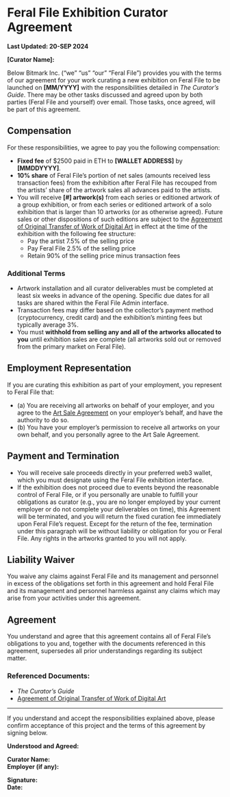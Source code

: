 # Feral File Exhibition Curator Agreement

**Last Updated: 20-SEP 2024**

**\[Curator Name\]:**

Below Bitmark Inc. (“we” “us” “our” “Feral File”) provides you with the terms of our agreement for your work curating a new exhibition on Feral File to be launched on **\[MM/YYYY\]** with the responsibilities detailed in *The Curator’s Guide*. There may be other tasks discussed and agreed upon by both parties (Feral File and yourself) over email. Those tasks, once agreed, will be part of this agreement.

## Compensation

For these responsibilities, we agree to pay you the following compensation:

- **Fixed fee** of $2500 paid in ETH to **\[WALLET ADDRESS\]** by **\[MMDDYYYY\]**.  
- **10% share** of Feral File’s portion of net sales (amounts received less transaction fees) from the exhibition after Feral File has recouped from the artists’ share of the artwork sales all advances paid to the artists.  
- You will receive **\[\#\] artwork(s)** from each series or editioned artwork of a group exhibition, or from each series or editioned artwork of a solo exhibition that is larger than 10 artworks (or as otherwise agreed). Future sales or other dispositions of such editions are subject to the [Agreement of Original Transfer of Work of Digital Art](https://feralfile.com/legal/agreement-original-transfer-work-digital-art) in effect at the time of the exhibition with the following fee structure:  
  - Pay the artist 7.5% of the selling price  
  - Pay Feral File 2.5% of the selling price  
  - Retain 90% of the selling price minus transaction fees

### Additional Terms

- Artwork installation and all curator deliverables must be completed at least six weeks in advance of the opening. Specific due dates for all tasks are shared within the Feral File Admin interface.  
- Transaction fees may differ based on the collector’s payment method (cryptocurrency, credit card) and the exhibition’s minting fees but typically average 3%.  
- You must **withhold from selling any and all of the artworks allocated to you** until exhibition sales are complete (all artworks sold out or removed from the primary market on Feral File).

## Employment Representation

If you are curating this exhibition as part of your employment, you represent to Feral File that:

- (a) You are receiving all artworks on behalf of your employer, and you agree to the [Art Sale Agreement](https://feralfile.com/legal/art-sale-agreement) on your employer’s behalf, and have the authority to do so.  
- (b) You have your employer’s permission to receive all artworks on your own behalf, and you personally agree to the Art Sale Agreement.

## Payment and Termination

- You will receive sale proceeds directly in your preferred web3 wallet, which you must designate using the Feral File exhibition interface.  
- If the exhibition does not proceed due to events beyond the reasonable control of Feral File, or if you personally are unable to fulfill your obligations as curator (e.g., you are no longer employed by your current employer or do not complete your deliverables on time), this Agreement will be terminated, and you will return the fixed curation fee immediately upon Feral File’s request. Except for the return of the fee, termination under this paragraph will be without liability or obligation for you or Feral File. Any rights in the artworks granted to you will not apply.

## Liability Waiver

You waive any claims against Feral File and its management and personnel in excess of the obligations set forth in this agreement and hold Feral File and its management and personnel harmless against any claims which may arise from your activities under this agreement.

## Agreement

You understand and agree that this agreement contains all of Feral File’s obligations to you and, together with the documents referenced in this agreement, supersedes all prior understandings regarding its subject matter.

### Referenced Documents:

- *The Curator’s Guide*  
- [Agreement of Original Transfer of Work of Digital Art](https://feralfile.com/legal/agreement-original-transfer-work-digital-art)

---

If you understand and accept the responsibilities explained above, please confirm acceptance of this project and the terms of this agreement by signing below.

**Understood and Agreed:**

**Curator Name:**  
**Employer (if any):**

**Signature:**  
**Date:**  
